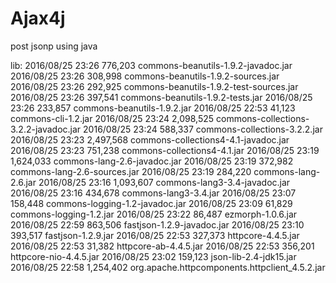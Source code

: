 # Ajax4j
post jsonp using java

lib:
2016/08/25  23:26           776,203 commons-beanutils-1.9.2-javadoc.jar
2016/08/25  23:26           308,998 commons-beanutils-1.9.2-sources.jar
2016/08/25  23:26           292,925 commons-beanutils-1.9.2-test-sources.jar
2016/08/25  23:26           397,541 commons-beanutils-1.9.2-tests.jar
2016/08/25  23:26           233,857 commons-beanutils-1.9.2.jar
2016/08/25  22:53            41,123 commons-cli-1.2.jar
2016/08/25  23:24         2,098,525 commons-collections-3.2.2-javadoc.jar
2016/08/25  23:24           588,337 commons-collections-3.2.2.jar
2016/08/25  23:23         2,497,568 commons-collections4-4.1-javadoc.jar
2016/08/25  23:23           751,238 commons-collections4-4.1.jar
2016/08/25  23:19         1,624,033 commons-lang-2.6-javadoc.jar
2016/08/25  23:19           372,982 commons-lang-2.6-sources.jar
2016/08/25  23:19           284,220 commons-lang-2.6.jar
2016/08/25  23:16         1,093,607 commons-lang3-3.4-javadoc.jar
2016/08/25  23:16           434,678 commons-lang3-3.4.jar
2016/08/25  23:07           158,448 commons-logging-1.2-javadoc.jar
2016/08/25  23:09            61,829 commons-logging-1.2.jar
2016/08/25  23:22            86,487 ezmorph-1.0.6.jar
2016/08/25  22:59           863,506 fastjson-1.2.9-javadoc.jar
2016/08/25  23:10           393,517 fastjson-1.2.9.jar
2016/08/25  22:53           327,373 httpcore-4.4.5.jar
2016/08/25  22:53            31,382 httpcore-ab-4.4.5.jar
2016/08/25  22:53           356,201 httpcore-nio-4.4.5.jar
2016/08/25  23:02           159,123 json-lib-2.4-jdk15.jar
2016/08/25  22:58         1,254,402 org.apache.httpcomponents.httpclient_4.5.2.jar
